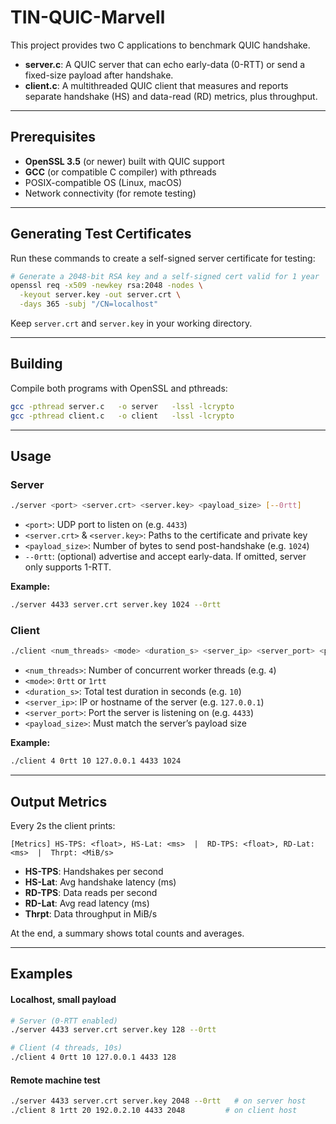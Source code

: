 # TIN-QUIC-Marvell

This project provides two C applications to benchmark QUIC handshake.

- **server.c**: A QUIC server that can echo early-data (0-RTT) or send a fixed-size payload after handshake.
- **client.c**: A multithreaded QUIC client that measures and reports separate handshake (HS) and data-read (RD) metrics, plus throughput.

---

## Prerequisites

- **OpenSSL 3.5** (or newer) built with QUIC support
- **GCC** (or compatible C compiler) with pthreads
- POSIX-compatible OS (Linux, macOS)
- Network connectivity (for remote testing)
---

## Generating Test Certificates

Run these commands to create a self-signed server certificate for testing:

```bash
# Generate a 2048-bit RSA key and a self-signed cert valid for 1 year
openssl req -x509 -newkey rsa:2048 -nodes \
  -keyout server.key -out server.crt \
  -days 365 -subj "/CN=localhost"
```

Keep `server.crt` and `server.key` in your working directory.

---

## Building

Compile both programs with OpenSSL and pthreads:

```bash
gcc -pthread server.c   -o server   -lssl -lcrypto
gcc -pthread client.c   -o client   -lssl -lcrypto
```

---

## Usage

### Server

```bash
./server <port> <server.crt> <server.key> <payload_size> [--0rtt]
```

- `<port>`: UDP port to listen on (e.g. `4433`)
- `<server.crt>` & `<server.key>`: Paths to the certificate and private key
- `<payload_size>`: Number of bytes to send post-handshake (e.g. `1024`)
- `--0rtt`: (optional) advertise and accept early-data. If omitted, server only supports 1-RTT.

**Example:**
```bash
./server 4433 server.crt server.key 1024 --0rtt
```

### Client

```bash
./client <num_threads> <mode> <duration_s> <server_ip> <server_port> <payload_size>
```

- `<num_threads>`: Number of concurrent worker threads (e.g. `4`)
- `<mode>`: `0rtt` or `1rtt`
- `<duration_s>`: Total test duration in seconds (e.g. `10`)
- `<server_ip>`: IP or hostname of the server (e.g. `127.0.0.1`)
- `<server_port>`: Port the server is listening on (e.g. `4433`)
- `<payload_size>`: Must match the server’s payload size

**Example:**
```bash
./client 4 0rtt 10 127.0.0.1 4433 1024
```

---

## Output Metrics

Every 2s the client prints:

```
[Metrics] HS-TPS: <float>, HS-Lat: <ms>  |  RD-TPS: <float>, RD-Lat: <ms>  |  Thrpt: <MiB/s>
```

- **HS-TPS**: Handshakes per second
- **HS-Lat**: Avg handshake latency (ms)
- **RD-TPS**: Data reads per second
- **RD-Lat**: Avg read latency (ms)
- **Thrpt**: Data throughput in MiB/s

At the end, a summary shows total counts and averages.

---

## Examples

#### Localhost, small payload
```bash
# Server (0-RTT enabled)
./server 4433 server.crt server.key 128 --0rtt

# Client (4 threads, 10s)
./client 4 0rtt 10 127.0.0.1 4433 128
```

#### Remote machine test
```bash
./server 4433 server.crt server.key 2048 --0rtt   # on server host
./client 8 1rtt 20 192.0.2.10 4433 2048         # on client host
```

